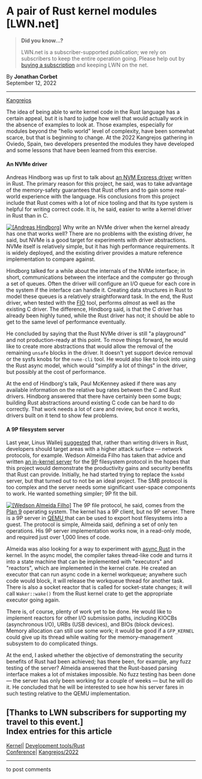 # A pair of Rust kernel modules [LWN.net]

> **Did you know...?**
> 
> LWN.net is a subscriber-supported publication; we rely on subscribers to keep the entire operation going. Please help out by [buying a subscription](/Promo/nst-nag4/subscribe) and keeping LWN on the net. 

By **Jonathan Corbet**  
September 12, 2022 

* * *

[Kangrejos](https://lwn.net/Archives/ConferenceByYear/#2022-Kangrejos)

The idea of being able to write kernel code in the Rust language has a certain appeal, but it is hard to judge how well that would actually work in the absence of examples to look at. Those examples, especially for modules beyond the "hello world" level of complexity, have been somewhat scarce, but that is beginning to change. At the 2022 Kangrejos gathering in Oviedo, Spain, two developers presented the modules they have developed and some lessons that have been learned from this exercise. 

#### An NVMe driver

Andreas Hindborg was up first to talk about [an NVM Express driver](https://github.com/metaspace/rust-linux/commit/3446d310d9082c00eecb4b396a167e3f19b3b2f1) written in Rust. The primary reason for this project, he said, was to take advantage of the memory-safety guarantees that Rust offers and to gain some real-world experience with the language. His conclusions from this project include that Rust comes with a lot of nice tooling and that its type system is helpful for writing correct code. It is, he said, easier to write a kernel driver in Rust than in C. 

[![\[Andreas
Hindborg\]](https://static.lwn.net/images/conf/2022/kang/AndreasHindborg-sm.png)](/Articles/907716/) Why write an NVMe driver when the kernel already has one that works well? There are no problems with the existing driver, he said, but NVMe is a good target for experiments with driver abstractions. NVMe itself is relatively simple, but it has high performance requirements. It is widely deployed, and the existing driver provides a mature reference implementation to compare against. 

Hindborg talked for a while about the internals of the NVMe interface; in short, communications between the interface and the computer go through a set of queues. Often the driver will configure an I/O queue for each core in the system if the interface can handle it. Creating data structures in Rust to model these queues is a relatively straightforward task. In the end, the Rust driver, when tested with the [FIO](https://fio.readthedocs.io/en/latest/fio_doc.html#) tool, performs _almost_ as well as the existing C driver. The difference, Hindborg said, is that the C driver has already been highly tuned, while the Rust driver has not; it should be able to get to the same level of performance eventually. 

He concluded by saying that the Rust NVMe driver is still "a playground" and not production-ready at this point. To move things forward, he would like to create more abstractions that would allow the removal of the remaining `unsafe` blocks in the driver. It doesn't yet support device removal or the sysfs knobs for the `nvme-cli` tool. He would also like to look into using the Rust async model, which would "simplify a lot of things" in the driver, but possibly at the cost of performance. 

At the end of Hindborg's talk, Paul McKenney asked if there was any available information on the relative bug rates between the C and Rust drivers. Hindborg answered that there have certainly been some bugs; building Rust abstractions around existing C code can be hard to do correctly. That work needs a lot of care and review, but once it works, drivers built on it tend to show few problems. 

#### A 9P filesystem server

Last year, Linus Walleij [suggested](/ml/linux-kernel/CACRpkdat-4BbKHMBerdxXBseMb9O3PiDRZmMLP_OWFE2ctSgEg@mail.gmail.com/) that, rather than writing drivers in Rust, developers should target areas with a higher attack surface — network protocols, for example. Wedson Almeida Filho has taken that advice and written [an in-kernel server](https://github.com/wedsonaf/linux/commits/9p) for the [9P](https://en.wikipedia.org/wiki/9P_\(protocol\)) filesystem protocol in the hopes that this project would demonstrate the productivity gains and security benefits that Rust can provide. Initially, he had started trying to replace the `ksmbd` server, but that turned out to not be an ideal project. The SMB protocol is too complex and the server needs some significant user-space components to work. He wanted something simpler; 9P fit the bill. 

[![\[Wedson Almeida
Filho\]](https://static.lwn.net/images/conf/2022/kang/WedsonAlmeidaFilho-sm.png)](/Articles/907717/) The 9P file protocol, he said, comes from the [Plan 9](https://en.wikipedia.org/wiki/Plan_9_from_Bell_Labs) operating system. The kernel has a 9P client, but no 9P server. There is a 9P server in [QEMU ](https://www.qemu.org) that can be used to export host filesystems into a guest. The protocol is simple, Almeida said, defining a set of only ten operations. His 9P server implementation works now, in a read-only mode, and required just over 1,000 lines of code. 

Almeida was also looking for a way to experiment with [async Rust](https://rust-lang.github.io/async-book/) in the kernel. In the async model, the compiler takes thread-like code and turns it into a state machine that can be implemented with "executors" and "reactors", which are implemented in the kernel crate. He created an executor that can run async code in a kernel workqueue; anywhere such code would block, it will release the workqueue thread for another task. There is also a socket reactor that is called for socket-state changes; it will call `Waker::wake()` from the Rust kernel crate to get the appropriate executor going again. 

There is, of course, plenty of work yet to be done. He would like to implement reactors for other I/O submission paths, including KIOCBs (asynchronous I/O), URBs (USB devices), and BIOs (block devices). Memory allocation can still use some work; it would be good if a `GFP_KERNEL` could give up its thread while waiting for the memory-management subsystem to do complicated things. 

At the end, I asked whether the objective of demonstrating the security benefits of Rust had been achieved; has there been, for example, any fuzz testing of the server? Almeida answered that the Rust-based parsing interface makes a lot of mistakes impossible. No fuzz testing has been done — the server has only been working for a couple of weeks — but he will do it. He concluded that he will be interested to see how his server fares in such testing relative to the QEMU implementation. 

[Thanks to LWN subscribers for supporting my travel to this event.]  
Index entries for this article  
---  
[Kernel](/Kernel/Index)| [Development tools/Rust](/Kernel/Index#Development_tools-Rust)  
[Conference](/Archives/ConferenceIndex/)| [Kangrejos/2022](/Archives/ConferenceIndex/#Kangrejos-2022)  
  


* * *

to post comments 
